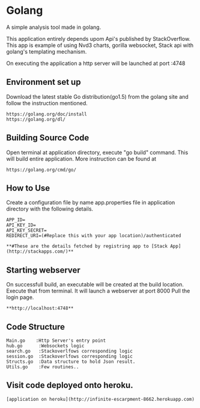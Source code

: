 # Golang
A simple analysis tool made in golang.

This application entirely depends upom Api's published by StackOverflow.
This app is example of using Nvd3 charts, gorilla websocket, Stack api with golang's 
templating mechanism. 

On executing the application a http server will be launched at port :4748

## Environment set up

Download the latest stable Go distribution(go1.5) from the golang site and follow
the instruction mentioned.
  
	https://golang.org/doc/install
	https://golang.org/dl/

## Building Source Code

Open terminal at application directory, execute "go build" command. This will build 
entire application. More instruction can be found at

	https://golang.org/cmd/go/

## How to Use
 	
Create a configuration file by name app.properties file in application 
directory with the following details.
	
	APP_ID= 
	API_KEY_ID=
	API_KEY_SECRET=
	REDIRECT_URI=(#Replace this with your app location)/authenticated

	**#These are the details fetched by registring app to [Stack App](http://stackapps.com/)**
			
	
## Starting webserver

On successfull build, an executable will be created at the build location. 
Execute that from terminal. It will launch a webserver at port 8000
Pull the login page.

	**http://localhost:4748**	

## Code Structure

	Main.go    :Http Server's entry point 
	hub.go		:Websockets logic
	search.go	:Stackoverlfows corresponding logic 
	session.go	:Stackoverlfows corresponding logic
	Structs.go	:Data structure to hold Json result.
	Utils.go	:Few routines.. 
	

## Visit code deployed onto heroku.
	[application on heroku](http://infinite-escarpment-8662.herokuapp.com)